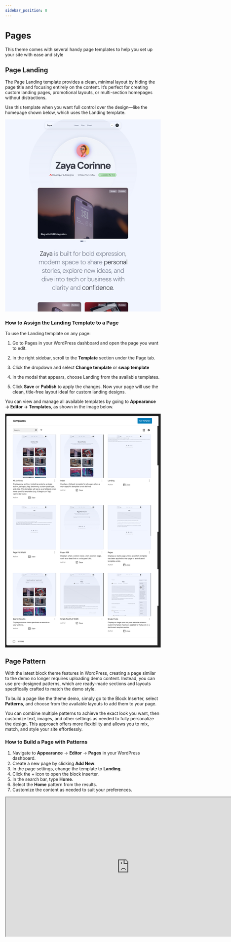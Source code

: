 ```yaml
---
sidebar_position: 8
---
```

# Pages
This theme comes with several handy page templates to help you set up your site with ease and style

## Page Landing
The Page Landing template provides a clean, minimal layout by hiding the page title and focusing entirely on the content. It’s perfect for creating custom landing pages, promotional layouts, or multi-section homepages without distractions.

Use this template when you want full control over the design—like the homepage shown below, which uses the Landing template.

![page landing](/img/zaya/homepage.jpg)

### How to Assign the Landing Template to a Page
To use the Landing template on any page:

1. Go to Pages in your WordPress dashboard and open the page you want to edit.

2. In the right sidebar, scroll to the **Template** section under the Page tab.

3. Click the dropdown and select **Change template** or **swap template**
4. In the modal that appears, choose Landing from the available templates.

5. Click **Save** or **Publish** to apply the changes.
Now your page will use the clean, title-free layout ideal for custom landing designs.

You can view and manage all available templates by going to **Appearance → Editor → Templates**, as shown in the image below.

![templates](/img/zaya/templates.jpg)


## Page Pattern
With the latest block theme features in WordPress, creating a page similar to the demo no longer requires uploading demo content. Instead, you can use pre-designed patterns, which are ready-made sections and layouts specifically crafted to match the demo style. 

To build a page like the theme demo, simply go to the Block Inserter, select **Patterns**, and choose from the available layouts to add them to your page. 

You can combine multiple patterns to achieve the exact look you want, then customize text, images, and other settings as needed to fully personalize the design. This approach offers more flexibility and allows you to mix, match, and style your site effortlessly.

### How to Build a Page with Patterns
1. Navigate to **Appearance** → **Editor** → **Pages** in your WordPress dashboard.
2. Create a new page by clicking **Add New**.
3. In the page settings, change the template to **Landing**.
4. Click the + icon to open the block inserter.
5. In the search bar, type **Home**.
6. Select the **Home** pattern from the results.
7. Customize the content as needed to suit your preferences.

<iframe src="https://drive.google.com/file/d/1U6EkDRXyoAKhXqrqx98KkzSxldzMBw6i/preview" width="800" height="450" allow="autoplay"></iframe>